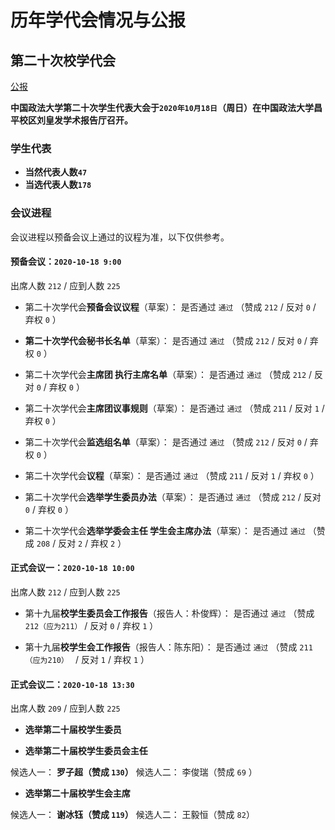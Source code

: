 # 历年学代会情况与公报

## 第二十次校学代会 
<a href="/stulaw/#/05/中国政法大学第二十次学生代表大会会议公报" class="p weui-btn weui-btn_default">公报</a>

**中国政法大学第二十次学生代表大会于`2020年10月18日`（周日）在中国政法大学昌平校区刘皇发学术报告厅召开。**

### 学生代表
- **当然代表人数`47`**
- **当选代表人数`178`**　　

### 会议进程

会议进程以预备会议上通过的议程为准，以下仅供参考。

#### 预备会议：`2020-10-18 9:00`

出席人数   `212` / 应到人数  `225` 

- 第二十次学代会**预备会议议程**（草案）：
是否通过 `通过` （赞成 `212` / 反对 `0` / 弃权 `0` ）

- **第二十次学代会秘书长名单**（草案）：
是否通过 `通过` （赞成 `212` / 反对 `0` / 弃权 `0` ）

- 第二十次学代会**主席团 执行主席名单**（草案）：
是否通过 `通过` （赞成 `212` / 反对 `0` / 弃权 `0` ）

- 第二十次学代会**主席团议事规则**（草案）：
是否通过 `通过` （赞成 `211` / 反对 `1` / 弃权 `0` ）

- 第二十次学代会**监选组名单**（草案）：
是否通过 `通过` （赞成 `212` / 反对 `0` / 弃权 `0` ）

- 第二十次学代会**议程**（草案）：
是否通过 `通过` （赞成 `211` / 反对 `1` / 弃权 `0` ）

- 第二十次学代会**选举学生委员办法**（草案）：
是否通过 `通过` （赞成 `212` / 反对 `0` / 弃权 `0` ）

- 第二十次学代会**选举学委会主任  学生会主席办法**（草案）：
是否通过 `通过` （赞成 `208` / 反对 `2` / 弃权 `2` ）

#### 正式会议一：`2020-10-18 10:00`

出席人数   `212` / 应到人数  `225` 

- 第十九届**校学生委员会工作报告**（报告人：朴俊辉）：
是否通过 `通过` （赞成 `212（应为211）` / 反对 `0` / 弃权 `1` ）

- 第十九届**校学生会工作报告**（报告人：陈东阳）：
是否通过 `通过` （赞成 `211（应为210）
` / 反对 `1` / 弃权 `1` ）

#### 正式会议二：`2020-10-18 13:30`

出席人数   `209` / 应到人数  `225` 

- **选举第二十届校学生委员**


- **选举第二十届校学生委员会主任**

候选人一： **罗子超（赞成 `130`）**
候选人二： 李俊瑞（赞成 `69` ）


- **选举第二十届校学生会主席**

候选人一： **谢冰钰（赞成 `119`）**
候选人二： 王毅恒（赞成 `82`）
